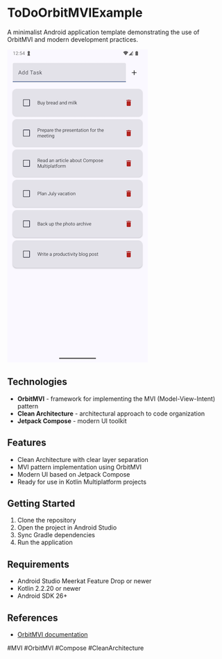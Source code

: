 # ToDoOrbitMVIExample

A minimalist Android application template demonstrating the use of OrbitMVI and modern development practices.

![ToDoOrbitMVIExample](./screenshots/screenshot1.png)

## Technologies

- **OrbitMVI** - framework for implementing the MVI (Model-View-Intent) pattern
- **Clean Architecture** - architectural approach to code organization
- **Jetpack Compose** - modern UI toolkit

## Features

- Clean Architecture with clear layer separation
- MVI pattern implementation using OrbitMVI
- Modern UI based on Jetpack Compose
- Ready for use in Kotlin Multiplatform projects

## Getting Started

1. Clone the repository
2. Open the project in Android Studio
3. Sync Gradle dependencies
4. Run the application

## Requirements

- Android Studio Meerkat Feature Drop or newer
- Kotlin 2.2.20 or newer
- Android SDK 26+ 

## References

- [OrbitMVI documentation](https://orbit-mvi.org/)

#MVI #OrbitMVI #Compose #CleanArchitecture